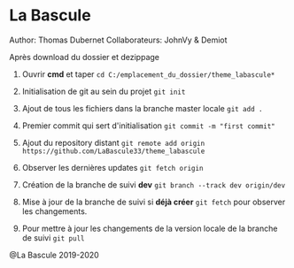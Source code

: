 # La Bascule

Author: Thomas Dubernet 
Collaborateurs: JohnVy & Demiot

Après download du dossier et dezippage  
  
1. Ouvrir **cmd** et taper ```cd C:/emplacement_du_dossier/theme_labascule*```  
  
2. Initialisation de git au sein du projet ```git init```  
  
3. Ajout de tous les fichiers dans la branche master locale ```git add .```  
  
4. Premier commit qui sert d'initialisation ```git commit -m "first commit"```  
  
5. Ajout du repository distant ```git remote add origin https://github.com/LaBascule33/theme_labascule```  
  
6. Observer les dernières updates ```git fetch origin```  
  
7. Création de la branche de suivi **dev** ```git branch --track dev origin/dev```  
  
8. Mise à jour de la branche de suivi si **déjà créer** ```git fetch``` pour observer les changements.  
  
9. Pour mettre à jour les changements de la version locale de la branche de suivi ```git pull``` 

@La Bascule 2019-2020
